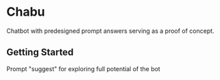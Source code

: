 # Chabu

Chatbot with predesigned prompt answers serving as a proof of concept.

## Getting Started
Prompt "suggest" for exploring full potential of the bot
